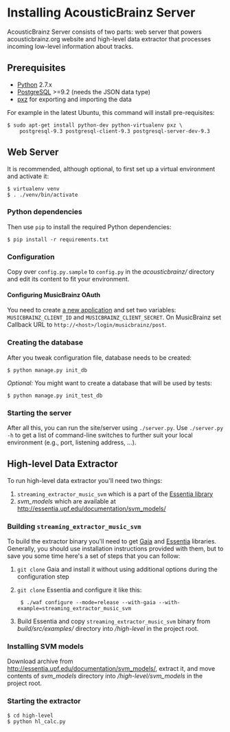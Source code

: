 Installing AcousticBrainz Server
================================

AcousticBrainz Server consists of two parts: web server that powers
acousticbrainz.org website and high-level data extractor that processes
incoming low-level information about tracks.

Prerequisites
-------------

* [Python](https://www.python.org/) 2.7.x
* [PostgreSQL](http://www.postgresql.org/) >=9.2 (needs the JSON data type)
* [pxz](http://manpages.ubuntu.com/manpages/trusty/man1/pxz.1.html) for
exporting and importing the data

For example in the latest Ubuntu, this command will install pre-requisites:

    $ sudo apt-get install python-dev python-virtualenv pxz \
        postgresql-9.3 postgresql-client-9.3 postgresql-server-dev-9.3


Web Server
----------

It is recommended, although optional, to first set up a virtual environment and
activate it:

    $ virtualenv venv
    $ . ./venv/bin/activate

### Python dependencies

Then use `pip` to install the required Python dependencies:

    $ pip install -r requirements.txt

### Configuration

Copy over `config.py.sample` to `config.py` in the *acousticbrainz/* directory
and edit its content to fit your environment.

#### Configuring MusicBrainz OAuth

You need to create [a new application](https://musicbrainz.org/account/applications)
and set two variables: `MUSICBRAINZ_CLIENT_ID` and `MUSICBRAINZ_CLIENT_SECRET`.
On MusicBrainz set Callback URL to `http://<host>/login/musicbrainz/post`.

### Creating the database

After you tweak configuration file, database needs to be created:

    $ python manage.py init_db

*Optional:* You might want to create a database that will be used by tests:

    $ python manage.py init_test_db

### Starting the server

After all this, you can run the site/server using `./server.py`.
Use `./server.py -h` to get a list of command-line switches
to further suit your local environment (e.g., port, listening address, ...).


High-level Data Extractor
-------------------------

To run high-level data extractor you'll need two things:

1. `streaming_extractor_music_svm` which is a part of the [Essentia library](http://essentia.upf.edu/)
2. *svm_models* which are available at http://essentia.upf.edu/documentation/svm_models/

### Building `streaming_extractor_music_svm`

To build the extractor binary you'll need to get [Gaia](https://github.com/MTG/gaia)
and [Essentia](https://github.com/MTG/essentia) libraries. Generally, you should
use installation instructions provided with them, but to save you some time
here's a set of steps that you can follow:

1. `git clone` Gaia and install it without using additional options during the
configuration step

2. `git clone` Essentia and configure it like this:

        $ ./waf configure --mode=release --with-gaia --with-example=streaming_extractor_music_svm

3. Build Essentia and copy `streaming_extractor_music_svm` binary from *build/src/examples/*
directory into */high-level* in the project root.

### Installing SVM models

Download archive from http://essentia.upf.edu/documentation/svm_models/, extract
it, and move contents of *svm_models* directory into */high-level/svm_models*
in the project root.

### Starting the extractor

    $ cd high-level
    $ python hl_calc.py
